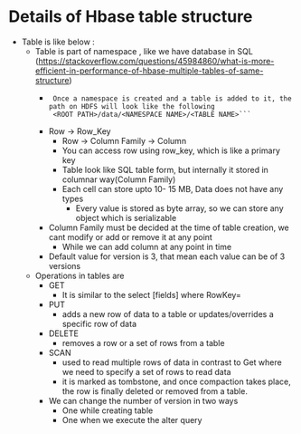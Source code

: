 # Details of Hbase table structure
* Table is  like below :
  * Table is part of namespace , like we have database in SQL (https://stackoverflow.com/questions/45984860/what-is-more-efficient-in-performance-of-hbase-multiple-tables-of-same-structure)
    * ```
       Once a namespace is created and a table is added to it, the path on HDFS will look like the following
       <ROOT PATH>/data/<NAMESPACE NAME>/<TABLE NAME>```
    * Row -> Row_Key 
      * Row -> Column Family -> Column
      * You can access row using row_key, which is like a primary key
      * Table look like SQL table form, but internally it stored in columnar way(Column Family)
      * Each cell can store upto 10- 15 MB, Data does not have any types 
        * Every value is stored as byte array, so we can store any object which is serializable
    * Column Family must be decided at the time of table creation, we cant modify or add or remove it at any point
      * While we can add column at any point in time
    * Default value for version is 3, that mean each value can be of 3 versions
  * Operations in tables are
    * GET
      * It is similar to the select [fields] where RowKey=<Row Key value here>
    * PUT
      * adds a new row of data to a table or updates/overrides a specific row of data
    * DELETE
      * removes a row or a set of rows from a table
    * SCAN
      * used to read multiple rows of data in contrast to Get where we need to specify a set of rows to read data
      * it is marked as tombstone, and once compaction takes place, the row is finally deleted or removed from a table.
    * We can change the number of version in two ways
      * One while creating table
      * One when we execute the alter query